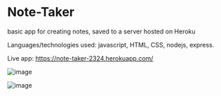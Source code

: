 # Note-Taker

basic app for creating notes, saved to a server hosted on Heroku

Languages/technologies used: javascript, HTML, CSS, nodejs, express.

Live app: https://note-taker-2324.herokuapp.com/

![image](https://user-images.githubusercontent.com/75327294/170639499-dc029251-e963-4f8c-9f7c-1ecb002e0728.png)

![image](https://user-images.githubusercontent.com/75327294/170639536-3bd357b3-841a-4a7c-9432-2a68e200454c.png)
